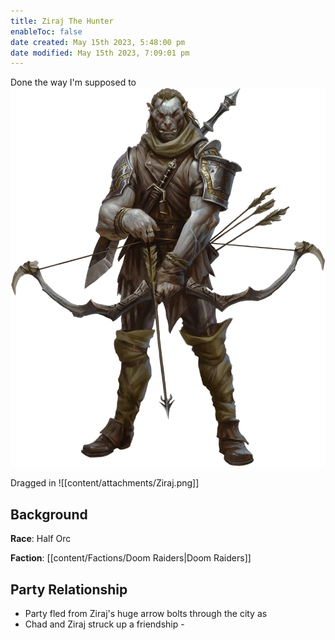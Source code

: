 ```yaml
---
title: Ziraj The Hunter
enableToc: false
date created: May 15th 2023, 5:48:00 pm
date modified: May 15th 2023, 7:09:01 pm
---
```

Done the way I'm supposed to
![Ziraj](/content/attachments/Ziraj.png)

Dragged in
![[content/attachments/Ziraj.png]]

## Background
**Race**: Half Orc

**Faction**: [[content/Factions/Doom Raiders|Doom Raiders]]

## Party Relationship
- Party fled from Ziraj's huge arrow bolts through the city as
- Chad and Ziraj struck up a friendship -
